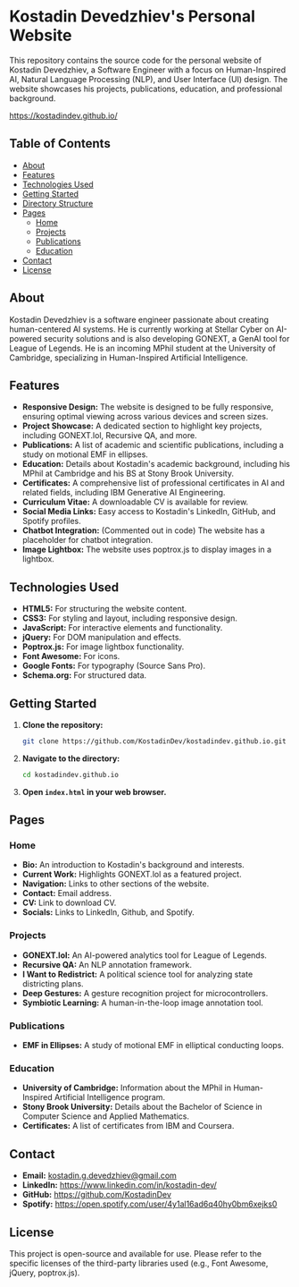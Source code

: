 # Kostadin Devedzhiev's Personal Website

This repository contains the source code for the personal website of Kostadin Devedzhiev, a Software Engineer with a focus on Human-Inspired AI, Natural Language Processing (NLP), and User Interface (UI) design. The website showcases his projects, publications, education, and professional background.

https://kostadindev.github.io/

## Table of Contents

-   [About](#about)
-   [Features](#features)
-   [Technologies Used](#technologies-used)
-   [Getting Started](#getting-started)
-   [Directory Structure](#directory-structure)
-   [Pages](#pages)
    -   [Home](#home)
    -   [Projects](#projects)
    -   [Publications](#publications)
    -   [Education](#education)
-   [Contact](#contact)
-   [License](#license)

## About

Kostadin Devedzhiev is a software engineer passionate about creating human-centered AI systems. He is currently working at Stellar Cyber on AI-powered security solutions and is also developing GONEXT, a GenAI tool for League of Legends. He is an incoming MPhil student at the University of Cambridge, specializing in Human-Inspired Artificial Intelligence.

## Features

-   **Responsive Design:** The website is designed to be fully responsive, ensuring optimal viewing across various devices and screen sizes.
-   **Project Showcase:** A dedicated section to highlight key projects, including GONEXT.lol, Recursive QA, and more.
-   **Publications:** A list of academic and scientific publications, including a study on motional EMF in ellipses.
-   **Education:** Details about Kostadin's academic background, including his MPhil at Cambridge and his BS at Stony Brook University.
-   **Certificates:** A comprehensive list of professional certificates in AI and related fields, including IBM Generative AI Engineering.
-   **Curriculum Vitae:** A downloadable CV is available for review.
-   **Social Media Links:** Easy access to Kostadin's LinkedIn, GitHub, and Spotify profiles.
- **Chatbot Integration:** (Commented out in code) The website has a placeholder for chatbot integration.
- **Image Lightbox:** The website uses poptrox.js to display images in a lightbox.

## Technologies Used

-   **HTML5:** For structuring the website content.
-   **CSS3:** For styling and layout, including responsive design.
-   **JavaScript:** For interactive elements and functionality.
-   **jQuery:** For DOM manipulation and effects.
-   **Poptrox.js:** For image lightbox functionality.
-   **Font Awesome:** For icons.
-   **Google Fonts:** For typography (Source Sans Pro).
- **Schema.org:** For structured data.

## Getting Started

1.  **Clone the repository:**
    ```bash
    git clone https://github.com/KostadinDev/kostadindev.github.io.git
    ```
2.  **Navigate to the directory:**
    ```bash
    cd kostadindev.github.io
    ```
3.  **Open `index.html` in your web browser.**


## Pages

### Home

-   **Bio:** An introduction to Kostadin's background and interests.
-   **Current Work:** Highlights GONEXT.lol as a featured project.
-   **Navigation:** Links to other sections of the website.
- **Contact:** Email address.
- **CV:** Link to download CV.
- **Socials:** Links to LinkedIn, Github, and Spotify.

### Projects

-   **GONEXT.lol:** An AI-powered analytics tool for League of Legends.
-   **Recursive QA:** An NLP annotation framework.
-   **I Want to Redistrict:** A political science tool for analyzing state districting plans.
-   **Deep Gestures:** A gesture recognition project for microcontrollers.
-   **Symbiotic Learning:** A human-in-the-loop image annotation tool.

### Publications

-   **EMF in Ellipses:** A study of motional EMF in elliptical conducting loops.

### Education

-   **University of Cambridge:** Information about the MPhil in Human-Inspired Artificial Intelligence program.
-   **Stony Brook University:** Details about the Bachelor of Science in Computer Science and Applied Mathematics.
- **Certificates:** A list of certificates from IBM and Coursera.

## Contact

-   **Email:** kostadin.g.devedzhiev@gmail.com
-   **LinkedIn:** https://www.linkedin.com/in/kostadin-dev/
-   **GitHub:** https://github.com/KostadinDev
- **Spotify:** https://open.spotify.com/user/4y1al16ad6q40hy0bm6xejks0

## License

This project is open-source and available for use. Please refer to the specific licenses of the third-party libraries used (e.g., Font Awesome, jQuery, poptrox.js).


